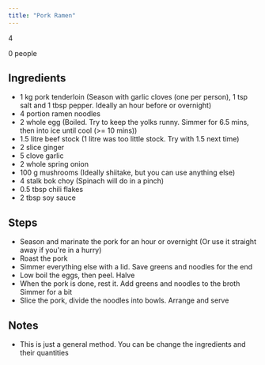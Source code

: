```yaml
---
title: "Pork Ramen"
---
```


4 

0 people

## Ingredients
* 1 kg pork tenderloin (Season with garlic cloves (one per person), 1 tsp salt and 1 tbsp pepper. Ideally an hour before or overnight)
* 4 portion ramen noodles
* 2 whole egg (Boiled. Try to keep the yolks runny. Simmer for 6.5 mins, then into ice until cool (>= 10 mins))
* 1.5 litre beef stock (1 litre was too little stock. Try with 1.5 next time)
* 2 slice ginger
* 5 clove garlic
* 2 whole spring onion
* 100 g mushrooms (Ideally shiitake, but you can use anything else)
* 4 stalk bok choy (Spinach will do in a pinch)
* 0.5 tbsp chili flakes
* 2 tbsp soy sauce

## Steps
* Season and marinate the pork for an hour or overnight (Or use it straight away if you're in a hurry)
* Roast the pork
* Simmer everything else with a lid. Save greens and noodles for the end
* Low boil the eggs, then peel. Halve
* When the pork is done, rest it. Add greens and noodles to the broth Simmer for a bit
* Slice the pork, divide the noodles into bowls. Arrange and serve

## Notes
* This is just a general method. You can be change the ingredients and their quantities

